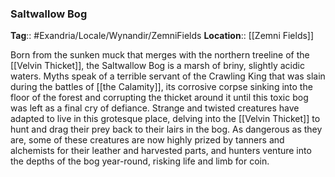 ### Saltwallow Bog
**Tag**:: #Exandria/Locale/Wynandir/ZemniFields
**Location**:: [[Zemni Fields]]

Born from the sunken muck that merges with the northern treeline of the [[Velvin Thicket]], the Saltwallow Bog is a marsh of briny, slightly acidic waters. Myths speak of a terrible servant of the Crawling King that was slain during the battles of [[the Calamity]], its corrosive corpse sinking into the floor of the forest and corrupting the thicket around it until this toxic bog was left as a final cry of defiance. Strange and twisted creatures have adapted to live in this grotesque place, delving into the [[Velvin Thicket]] to hunt and drag their prey back to their lairs in the bog. As dangerous as they are, some of these creatures are now highly prized by tanners and alchemists for their leather and harvested parts, and hunters venture into the depths of the bog year-round, risking life and limb for coin.